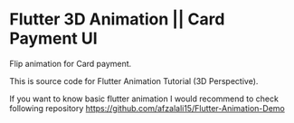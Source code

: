 # Flutter 3D Animation || Card Payment UI

Flip animation for Card payment.

This is source code for Flutter Animation Tutorial (3D Perspective).

If you want to know basic flutter animation I would recommend to check following repository
https://github.com/afzalali15/Flutter-Animation-Demo


